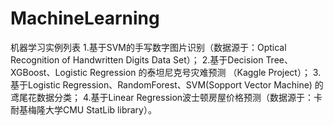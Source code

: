 # MachineLearning
机器学习实例列表
1.基于SVM的手写数字图片识别（数据源于：Optical Recognition of Handwritten Digits Data Set）；
2.基于Decision Tree、XGBoost、Logistic Regression 的泰坦尼克号灾难预测 （Kaggle Project）；
3.基于Logistic Regression、RandomForest、SVM(Sopport Vector Machine) 的鸢尾花数据分类；
4.基于Linear Regression波士顿房屋价格预测（数据源于：卡耐基梅隆大学CMU StatLib library）。
